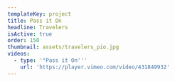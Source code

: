 ```yaml
---
templateKey: project
title: Pass it On
headline: Travelers
isActive: true
order: 150
thumbnail: assets/travelers_pio.jpg
videos:
  - type: '"Pass it On'''
    url: 'https://player.vimeo.com/video/431849932'
---
```

